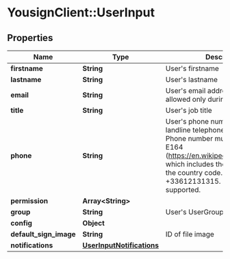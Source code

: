 # YousignClient::UserInput

## Properties
Name | Type | Description | Notes
------------ | ------------- | ------------- | -------------
**firstname** | **String** | User&#39;s firstname | 
**lastname** | **String** | User&#39;s lastname | 
**email** | **String** | User&#39;s email address (This field is allowed only during creation) | 
**title** | **String** | User&#39;s job title | [optional] 
**phone** | **String** | User&#39;s phone number (mobiles and landline telephones are supported). Phone number must be formatted to E164 (https://en.wikipedia.org/wiki/E.164) which includes the symbol &#39;+&#39; and the country code. For example : +33612131315. All countries are supported. | [optional] 
**permission** | **Array&lt;String&gt;** |  | [optional] 
**group** | **String** | User&#39;s UserGroup | [optional] 
**config** | **Object** |  | [optional] 
**default_sign_image** | **String** | ID of file image | [optional] 
**notifications** | [**UserInputNotifications**](UserInputNotifications.md) |  | [optional] 



